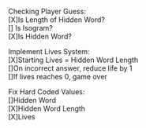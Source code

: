 Checking Player Guess:  
  [X]Is Length of Hidden Word?  
  [] Is Isogram?  
  [X]Is Hidden Word?  
  
Implement Lives System:  
  [X]Starting Lives = Hidden Word Length  
  []On incorrect answer, reduce life by 1  
  []If lives reaches 0, game over  
  
Fix Hard Coded Values:  
  []Hidden Word  
  [X]Hidden Word Length  
  [X]Lives  